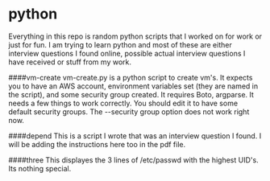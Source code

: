 python
======

Everything in this repo is random python scripts that I worked on for work or just for fun.  I am trying to learn python and most of these are either interview questions I found online, possible actual interview questions I have received or stuff from my work.

####vm-create
vm-create.py is a python script to create vm's.  It expects you to have an AWS account, environment variables set (they are named in the script), and some security group created.  It requires Boto, argparse.  It needs a few things to work correctly.  You should edit it to have some default security groups.  The --security group option does not work right now.  

####depend
This is a script I wrote that was an interview question I found.  I will be adding the instructions here too in the pdf file.  

####three
This displayes the 3 lines of /etc/passwd with the highest UID's.  Its nothing special.
